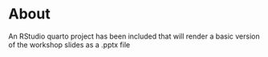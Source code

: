# About

An RStudio quarto project has been included that will render a basic version of the workshop slides as a .pptx file

